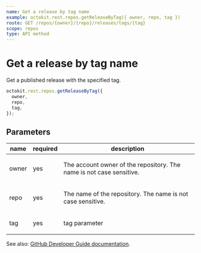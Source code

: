 ```yaml
---
name: Get a release by tag name
example: octokit.rest.repos.getReleaseByTag({ owner, repo, tag })
route: GET /repos/{owner}/{repo}/releases/tags/{tag}
scope: repos
type: API method
---
```


# Get a release by tag name

Get a published release with the specified tag.

```js
octokit.rest.repos.getReleaseByTag({
  owner,
  repo,
  tag,
});
```

## Parameters

<table>
  <thead>
    <tr>
      <th>name</th>
      <th>required</th>
      <th>description</th>
    </tr>
  </thead>
  <tbody>
    <tr><td>owner</td><td>yes</td><td>

The account owner of the repository. The name is not case sensitive.

</td></tr>
<tr><td>repo</td><td>yes</td><td>

The name of the repository. The name is not case sensitive.

</td></tr>
<tr><td>tag</td><td>yes</td><td>

tag parameter

</td></tr>
  </tbody>
</table>

See also: [GitHub Developer Guide documentation](https://docs.github.com/rest/reference/repos#get-a-release-by-tag-name).
